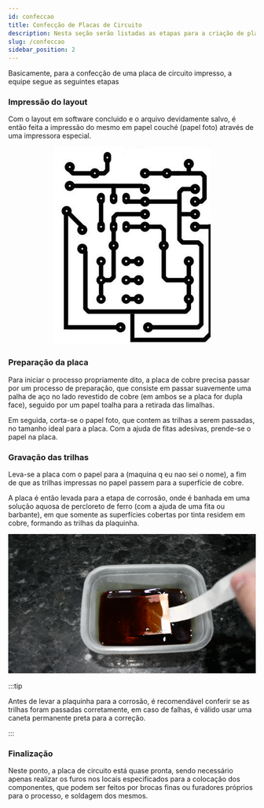 ```yaml
---
id: confeccao
title: Confecção de Placas de Circuito
description: Nesta seção serão listadas as etapas para a criação de placas de circuito impresso
slug: /confeccao
sidebar_position: 2
---
```


Basicamente, para a confecção de uma placa de circuito impresso, a equipe segue as seguintes etapas

### Impressão do layout 
Com o layout em software concluido e o arquivo devidamente salvo, é então feita a impressão do mesmo em papel couché (papel foto) através de uma impressora especial.

<div align = "center">

![img](/img/placa-desenho.jpg)

</div>

### Preparação da placa
Para iniciar o processo propriamente dito, a placa de cobre precisa passar por um processo de preparação, que consiste em passar suavemente uma palha de aço no lado revestido de cobre (em ambos se a placa for dupla face), seguido por um papel toalha para a retirada das limalhas.

Em seguida, corta-se o papel foto, que contem as trilhas a serem passadas, no tamanho ideal para a placa. Com a ajuda de fitas adesivas, prende-se o papel na placa.


### Gravação das trilhas
Leva-se a placa com o papel para a (maquina q eu nao sei o nome), a fim de que as trilhas impressas no papel passem para a superfície de cobre. 

A placa é então levada para a etapa de corrosão, onde é banhada em uma solução aquosa de percloreto de ferro (com a ajuda de uma fita ou barbante), em que somente as superfícies cobertas por tinta residem em cobre, formando as trilhas da plaquinha.

<div align = "center">

![gif](/img/Placa-no-percloreto.gif)

</div>

:::tip

Antes de levar a plaquinha para a corrosão, é recomendável conferir se as trilhas foram passadas corretamente, em caso de falhas, é válido usar uma caneta permanente preta para a correção.

:::

### Finalização
Neste ponto, a placa de circuito está quase pronta, sendo necessário apenas realizar os furos nos locais especificados para a colocação dos componentes, que podem ser feitos por brocas finas ou furadores próprios para o processo, e soldagem dos mesmos.